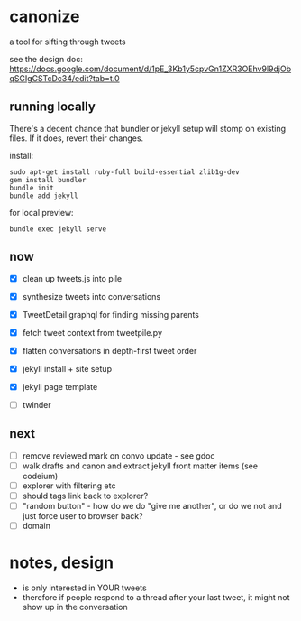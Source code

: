 # canonize
a tool for sifting through tweets

see the design doc: https://docs.google.com/document/d/1pE_3Kb1y5cpvGn1ZXR3OEhv9l9djObqSCIgCSTcDc34/edit?tab=t.0

## running locally

There's a decent chance that bundler or jekyll setup will stomp on existing files. If it does, revert their changes.

install:
```
sudo apt-get install ruby-full build-essential zlib1g-dev
gem install bundler
bundle init
bundle add jekyll
```

for local preview:
```
bundle exec jekyll serve
```

## now

- [x] clean up tweets.js into pile
- [x] synthesize tweets into conversations
- [x] TweetDetail graphql for finding missing parents
- [x] fetch tweet context from tweetpile.py
- [x] flatten conversations in depth-first tweet order
- [x] jekyll install + site setup
- [x] jekyll page template
- [ ] twinder


## next

- [ ] remove reviewed mark on convo update - see gdoc
- [ ] walk drafts and canon and extract jekyll front matter items (see codeium)
- [ ] explorer with filtering etc
- [ ] should tags link back to explorer?
- [ ] "random button" - how do we do "give me another", or do we not and just force user to browser back?
- [ ] domain

# notes, design

- is only interested in YOUR tweets
- therefore if people respond to a thread after your last tweet, it might not show up in the conversation
